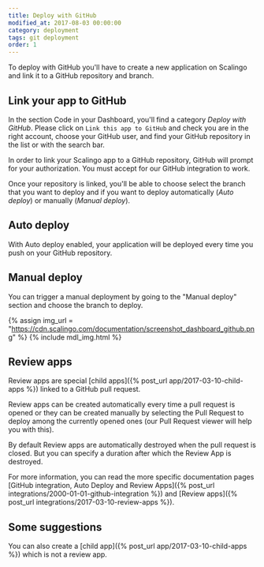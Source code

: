 ```yaml
---
title: Deploy with GitHub
modified_at: 2017-08-03 00:00:00
category: deployment
tags: git deployment
order: 1
---
```


To deploy with GitHub you'll have to create a new application on Scalingo and link it to a GitHub repository and branch.

## Link your app to GitHub

In the section Code in your Dashboard, you'll find a category *Deploy with GitHub*. Please click on `Link this app to GitHub` and check you are in the right account, choose your GitHub user, and find your GitHub repository in the list or with the search bar.

In order to link your Scalingo app to a GitHub repository, GitHub will prompt for your authorization. You must accept for our GitHub integration to work.

Once your repository is linked, you'll be able to choose select the branch that you want to deploy and if you want to deploy automatically (*Auto deploy*) or manually (*Manual deploy*).

## Auto deploy

With Auto deploy enabled, your application will be deployed every time you push on your GitHub repository.

## Manual deploy

You can trigger a manual deployment by going to the "Manual deploy" section and choose the branch to deploy.

{% assign img_url = "https://cdn.scalingo.com/documentation/screenshot_dashboard_github.png" %}
{% include mdl_img.html %}

## Review apps

Review apps are special [child apps]({% post_url app/2017-03-10-child-apps %}) linked to a GitHub pull request.

Review apps can be created automatically every time a pull request is opened or they can be created manually by selecting the Pull Request to deploy among the currently opened ones (our Pull Request viewer will help you with this).

By default Review apps are automatically destroyed when the pull request is closed. But you can specify a duration after which the Review App is destroyed.

For more information, you can read the more specific documentation pages [GitHub integration, Auto Deploy and Review Apps]({% post_url integrations/2000-01-01-github-integration %}) and [Review apps]({% post_url integrations/2017-03-10-review-apps %}).

## Some suggestions

You can also create a [child app]({% post_url app/2017-03-10-child-apps %}) which is not a review app.
